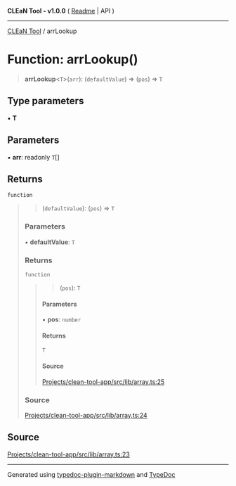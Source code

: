 **CLEaN Tool - v1.0.0** ( [Readme](../README.md) \| API )

***

[CLEaN Tool](../exports.md) / arrLookup

# Function: arrLookup()

> **arrLookup**\<`T`\>(`arr`): (`defaultValue`) => (`pos`) => `T`

## Type parameters

▪ **T**

## Parameters

▪ **arr**: readonly `T`[]

## Returns

`function`

> > (`defaultValue`): (`pos`) => `T`
>
> ### Parameters
>
> ▪ **defaultValue**: `T`
>
> ### Returns
>
> `function`
>
> > > (`pos`): `T`
> >
> > #### Parameters
> >
> > ▪ **pos**: `number`
> >
> > #### Returns
> >
> > `T`
> >
> > #### Source
> >
> > [Projects/clean-tool-app/src/lib/array.ts:25](https://github.com/yuckyh/clean-tool-app/)
> >
>
> ### Source
>
> [Projects/clean-tool-app/src/lib/array.ts:24](https://github.com/yuckyh/clean-tool-app/)
>

## Source

[Projects/clean-tool-app/src/lib/array.ts:23](https://github.com/yuckyh/clean-tool-app/)

***

Generated using [typedoc-plugin-markdown](https://www.npmjs.com/package/typedoc-plugin-markdown) and [TypeDoc](https://typedoc.org/)
